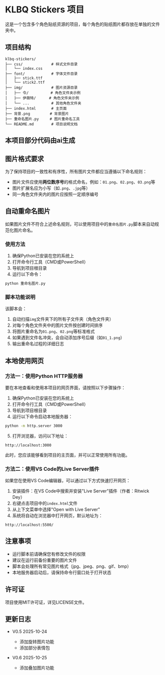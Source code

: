 # KLBQ Stickers 项目

这是一个包含多个角色贴纸资源的项目，每个角色的贴纸图片都存放在单独的文件夹中。

## 项目结构

```
klbq-stickers/
├── css/             # 样式文件目录
│   └── index.css
├── font/            # 字体文件目录
│   ├── stick.ttf
│   └── stick2.ttf
├── img/             # 图片资源目录
│   ├── 令/          # 角色文件夹示例
│   ├── 伊薇特/      # 角色文件夹示例
│   └── ...          # 其他角色文件夹
├── index.html       # 主页面
├── 背景.png         # 背景图片
├── 重命名图片.py     # 图片重命名工具
└── README.md        # 项目说明文档
```
## 本项目部分代码由ai生成

## 图片格式要求

为了保持项目的一致性和有序性，所有图片文件都应当遵循以下命名规则：

- 图片文件应使用**两位数序号**的格式命名，例如：`01.png`、`02.png`、`03.png`等
- 图片扩展名应为小写（如`.png`、`.jpg`等）
- 同一角色文件夹内的图片应按照一定顺序编号

## 自动重命名图片

如果图片文件不符合上述命名规则，可以使用项目中的`重命名图片.py`脚本来自动规范化图片命名。

### 使用方法

1. 确保Python已安装在您的系统上
2. 打开命令行工具（CMD或PowerShell）
3. 导航到项目根目录
4. 运行以下命令：

```bash
python 重命名图片.py
```

### 脚本功能说明

该脚本会：

1. 自动扫描`img`文件夹下的所有子文件夹（角色文件夹）
2. 对每个角色文件夹中的图片文件按创建时间排序
3. 将图片重命名为`01.png`、`02.png`等标准格式
4. 如果遇到文件名冲突，会自动添加序号后缀（如`01_1.png`）
5. 输出重命名过程的详细日志

## 本地使用网页

### 方法一：使用Python HTTP服务器

要在本地查看和使用本项目的网页界面，请按照以下步骤操作：

1. 确保Python已安装在您的系统上
2. 打开命令行工具（CMD或PowerShell）
3. 导航到项目根目录
4. 运行以下命令启动本地服务器：

```bash
python -m http.server 3000
```

5. 打开浏览器，访问以下地址：

```
http://localhost:3000
```

此时，您应该能够看到项目的主页面，并可以正常使用所有功能。

### 方法二：使用VS Code的Live Server插件

如果您在使用VS Code编辑器，可以通过以下方式快速打开网页：

1. 安装插件：在VS Code中搜索并安装"Live Server"插件（作者：Ritwick Dey）
2. 右键点击项目中的`index.html`文件
3. 从上下文菜单中选择"Open with Live Server"
4. 系统将自动在浏览器中打开网页，默认地址为：

```
http://localhost:5500/
```

## 注意事项

- 运行脚本前请确保您有修改文件的权限
- 建议在运行前备份重要的图片文件
- 脚本会处理所有常见图片格式（jpg、jpeg、png、gif、bmp）
- 本地服务器启动后，请保持命令行窗口处于打开状态

## 许可证

项目使用MIT许可证，详见LICENSE文件。

## 更新日志 
- V0.5 2025-10-24
  - 添加旋转图片功能
  - 添加部分表情包

- V0.6 2025-10-25
  - 添加叠加图片功能

